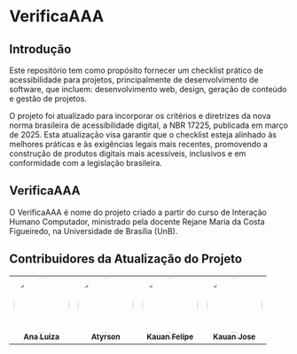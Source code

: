 # VerificaAAA

## Introdução

Este repositório tem como propósito fornecer um checklist prático de acessibilidade para projetos, principalmente de desenvolvimento de software, que incluem: desenvolvimento web, design, geração de conteúdo e gestão de projetos. 

O projeto foi atualizado para incorporar os critérios e diretrizes da nova norma brasileira de acessibilidade digital, a NBR 17225, publicada em março de 2025. Esta atualização visa garantir que o checklist esteja alinhado às melhores práticas e às exigências legais mais recentes, promovendo a construção de produtos digitais mais acessíveis, inclusivos e em conformidade com a legislação brasileira.

## VerificaAAA

O VerificaAAA é nome do projeto criado a partir do curso de Interação Humano Computador, ministrado pela docente Rejane Maria da Costa Figueiredo, na Universidade de Brasília (UnB). 

## Contribuidores da Atualização do Projeto

<table>
  <tr>
    <td align="center"><a href="https://github.com/ana-pfeilsticker"><img style="border-radius: 50%;" src="https://avatars.githubusercontent.com/u/110688069?v=4" width="100px;" alt=""/><br /><sub><b>Ana Luiza</b></sub></a><br />
    <td align="center"><a href="https://github.com/Atyrson"><img style="border-radius: 50%;" src="https://avatars.githubusercontent.com/u/63325517?v=4" width="100px;" alt=""/><br /><sub><b>Atyrson</b></sub></a><br />   
    <td align="center"><a href="https://github.com/Kauan-F20"><img style="border-radius: 50%;" src="https://avatars.githubusercontent.com/u/184998416?s=400&u=2af6587747a737ec0168fd1e91abba318baa9216&v=4" width="100px;" alt=""/><br /><sub><b>Kauan Felipe</b></sub></a><br />   
    <td align="center"><a href="https://github.com/kauan2872"><img style="border-radius: 50%;" src="https://avatars.githubusercontent.com/u/103394028?v=4" width="100px;" alt=""/><br /><sub><b>Kauan Jose</b></sub></a><br />
  </tr>
</table>


